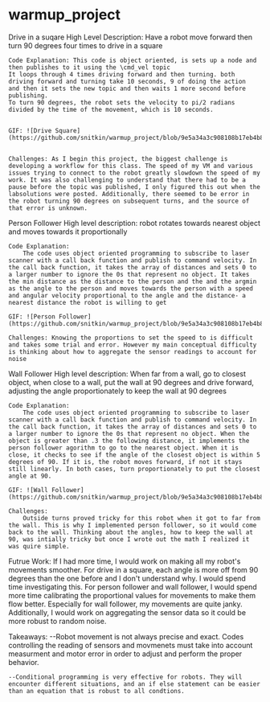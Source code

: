 # warmup_project

Drive in a suqare
    High Level Description: Have a robot move forward then turn 90 degrees four times to drive in a square
    
    
    Code Explanation: This code is object oriented, is sets up a node and then publishes to it using the \cmd_vel topic
    It loops through 4 times driving forward and then turning. both driving forward and turning take 10 seconds, 9 of doing the action
    and then it sets the new topic and then waits 1 more second before publishing. 
    To turn 90 degrees, the robot sets the velocity to pi/2 radians divided by the time of the movement, which is 10 seconds.
    
    
    GIF: ![Drive Square](https://github.com/snitkin/warmup_project/blob/9e5a34a3c908108b17eb4b8477d41be1bc13bb8e/gifs/person_follower.gif)
    
    
    Challenges: As I begin this project, the biggest challenge is developing a workflow for this class. The speed of my VM and various issues trying to connect to the robot greatly slowdown the speed of my work. It was also challenging to understand that there had to be a pause before the topic was published, I only figured this out when the labsolutions were posted. Additionally, there seemed to be error in the robot turning 90 degrees on subsequent turns, and the source of that error is unknown.

Person Follower 
    High level description:
        robot rotates towards nearest object and moves towards it proportionally

    Code Explanation:
        The code uses object oriented programming to subscribe to laser scanner with a call back function and publish to command velocity. In the call back function, it takes the array of distances and sets 0 to a larger number to ignore the 0s that represent no object. It takes the min distance as the distance to the person and the and the argmin as the angle to the person and moves towards the person with a speed and angular velocity proportional to the angle and the distance- a nearest distance the robot is willing to get
        
    GIF: ![Person Follower](https://github.com/snitkin/warmup_project/blob/9e5a34a3c908108b17eb4b8477d41be1bc13bb8e/gifs/person_follower.gif)

    Challenges: Knowing the proportions to set the speed to is difficult and takes some trial and error. However my main conceptual difficulty is thinking about how to aggregate the sensor readings to account for noise

Wall Follower
    High level description:
        When far from a wall, go to closest object, when close to a wall, put the wall at 90 degrees and drive forward, adjusting the angle proportionately to keep the wall at 90 degrees

    Code Explanation:
        The code uses object oriented programming to subscribe to laser scanner with a call back function and publish to command velocity. In the call back function, it takes the array of distances and sets 0 to a larger number to ignore the 0s that represent no object. When the object is greater than .3 the following distance, it implements the person follower agorithm to go to the nearest object. When it is close, it checks to see if the angle of the closest object is within 5 degrees of 90. If it is, the robot moves forward, if not it stays still linearly. In both cases, turn proportionately to put the closest angle at 90.

    GIF: ![Wall Follower](https://github.com/snitkin/warmup_project/blob/9e5a34a3c908108b17eb4b8477d41be1bc13bb8e/gifs/wall_follower.gif)

    Challenges: 
        Outside turns proved tricky for this robot when it got to far from the wall. This is why I implemented person follower, so it would come back to the wall. Thinking about the angles, how to keep the wall at 90, was intially tricky but once I wrote out the math I realized it was quire simple. 
    
Futrue Work:
    If I had more time, I would work on making all my robot's movements smoother. For drive in a square, each angle is more off from 90 degrees than the one before and I don't understand why. I would spend time investigating this. For person follower and wall follower, I would spend more time calibrating the proportional values for movements to make them flow better. Especially for wall follower, my movements are quite janky. Additionally, I would work on aggregating the sensor data so it could be more robust to random noise.

Takeaways: 
    --Robot movement is not always precise and exact. Codes controlling the reading of sensors and movmenets must take into account measurment and motor error in order to adjust and perform the proper behavior. 

    --Conditional programming is very effective for robots. They will encounter different situations, and an if else statement can be easier than an equation that is robust to all condtions. 